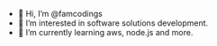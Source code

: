 - 👋 Hi, I’m @famcodings
- 👀 I’m interested in software solutions development.
- 🌱 I’m currently learning aws, node.js and more.

<!---
famcodings/famcodings is a ✨ special ✨ repository because its `README.md` (this file) appears on your GitHub profile.
You can click the Preview link to take a look at your changes.
--->
